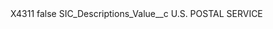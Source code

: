 <?xml version="1.0" encoding="UTF-8"?>
<CustomMetadata xmlns="http://soap.sforce.com/2006/04/metadata" xmlns:xsi="http://www.w3.org/2001/XMLSchema-instance" xmlns:xsd="http://www.w3.org/2001/XMLSchema">
    <label>X4311</label>
    <protected>false</protected>
    <values>
        <field>SIC_Descriptions_Value__c</field>
        <value xsi:type="xsd:string">U.S. POSTAL SERVICE</value>
    </values>
</CustomMetadata>
